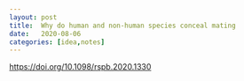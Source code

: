 ```yaml
---
layout: post
title:  Why do human and non-human species conceal mating
date:   2020-08-06
categories: [idea,notes]
---
```



https://doi.org/10.1098/rspb.2020.1330